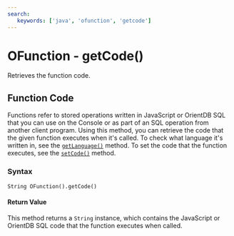 ```yaml
---
search:
   keywords: ['java', 'ofunction', 'getcode']
---
```


# OFunction - getCode()

Retrieves the function code. 

## Function Code

Functions refer to stored operations written in JavaScript or OrientDB SQL that you can use on the Console or as part of an SQL operation from another client program.  Using this method, you can retrieve the code that the given function executes when it's called.  To check what language it's written in, see the [`getLanguage()`](getLanguage.md) method.  To set the code that the function executes, see the [`setCode()`](setCode.md) method.

### Syntax

```
String OFunction().getCode()
```

#### Return Value

This method returns a `String` instance, which contains the JavaScript or OrientDB SQL code that the function executes when called.


